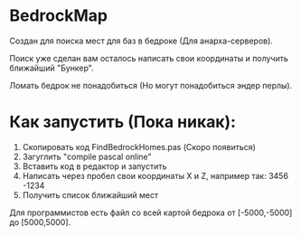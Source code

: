 # BedrockMap
Создан для поиска мест для баз в бедроке (Для анарха-серверов).

Поиск уже сделан вам осталось написать свои координаты и получить ближайший "Бункер".

Ломать бедрок не понадобиться (Но могут понадобиться эндер перлы).

# Как запустить (Пока никак):
 1. Скопировать код FindBedrockHomes.pas (Скоро появиться)
 2. Загуглить "compile pascal online" 
 3. Вставить код в редактор и запустить 
 4. Написать через пробел свои координаты X и Z, например так: 3456 -1234
 5. Получить список ближайший мест
 
Для программистов есть файл со всей картой бедрока от [-5000,-5000] до [5000,5000].
